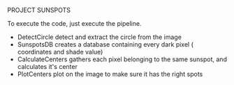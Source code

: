 PROJECT SUNSPOTS

To execute the code, just execute the pipeline. 
- DetectCircle detect and extract the circle from the image
- SunspotsDB creates a database containing every dark pixel ( coordinates and shade value)
- CalculateCenters gathers each pixel belonging to the same sunspot, and calculates it's center
- PlotCenters plot on the image to make sure it has the right spots 
